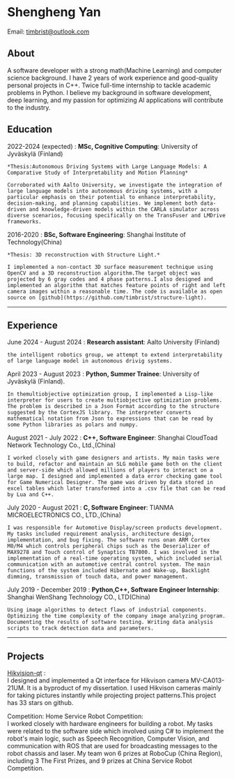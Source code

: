 # Shengheng Yan

Email: <timbrist@outlook.com>

## About
A software developer with a strong math(Machine Learning) and computer science background. I have 2 years of work experience and good-quality personal projects in C++. Twice full-time internship to tackle academic problems in Python. I believe my background in software development, deep learning, and my passion for optimizing AI applications will contribute to the industry. 

Education
---------

2022-2024 (expected)
:   **MSc, Cognitive Computing**: University of Jyväskylä (Finland)
    
    *Thesis:Autonomous Driving Systems with Large Language Models: A Comparative Study of Interpretability and Motion Planning* 
    
    Corroborated with Aalto University, we investigate the integration of large language models into autonomous driving systems, with a particular emphasis on their potential to enhance interpretability, decision-making, and planning capabilities. We implement both data-driven and knowledge-driven models within the CARLA simulator across diverse scenarios, focusing specifically on the TransFuser and LMDrive frameworks. 

2016-2020
:  **BSc, Software Engineering**: Shanghai Institute of Technology(China)
    
    *Thesis: 3D reconstruction with Structure Light.*

    I implemented a non-contact 3D surface measurement technique using OpenCV and a 3D reconstruction algorithm.The target object was projected by 6 gray codes and 4 phase patterns.I also designed and implemented an algorithm that matches feature points of right and left camera images within a reasonable time. The code is available as open source on [github](https://github.com/timbrist/structure-light).
<hr>

Experience
----------
June 2024 - August 2024
:   **Research assistant**: Aalto University (Finland)

    the intelligent robotics group, we attempt to extend interpretability of large language model in autonomous drivig systems. 

April 2023 - August 2023
:   **Python, Summer Trainee**: University of Jyväskylä (Finland).

    In themultiobjective optimization group, I implemented a Lisp-like interpreter for users to create multiobjective optimization problems. The problem is described in a Json Format according to the structure suggested by the CortexJS library. The interpreter converts mathematical notation from Json to expressions that can be read by some Python libraries as polars and numpy.

August 2021 - July 2022
:  **C++, Software Engineer**: Shanghai CloudToad Network Technology Co., Ltd.,(China)

    I worked closely with game designers and artists. My main tasks were to build, refactor and maintain an SLG mobile game both on the client and server-side which allowed millions of players to interact on a large map. I designed and implemented a data error checking game tool for Game Numerical Designer. The game was driven by data stored in excel tables which later transformed into a .csv file that can be read by Lua and C++.

July 2020 - August 2021
:  **C, Software Engineer**: TIANMA MICROELECTRONICS CO., LTD.,(China)

    I was responsible for Automotive Display/screen products development. My tasks included requirement analysis, architecture design, implementation, and bug fixing. The software runs onan ARM Cortex M0/M4 which controls peripheral chips such as the Deserializer of MAX9278 and Touch control of Synaptics TB7800. I was involved in the implementation of a real-time operating system, which included serial communication with an automotive central control system. The main functions of the system included Hibernate and Wake-up, Backlight dimming, transmission of touch data, and power management.

July 2019 - December 2019
:  **Python,C++, Software Engineer Internship**: Shanghai WenShang Technology CO., LTD(China)

    Using image algorithms to detect flaws of industrial components. Optimizing the time complexity of the company image analyzing program. Documenting the results of software testing. Writing data analysis scripts to track detection data and parameters.
<hr>



Projects
--------------------

[Hikvision-qt](https://github.com/timbrist/hikvision-qt)
:  
I designed and implemented a Qt interface for Hikvison camera MV-CA013-21UM. It is a byproduct of my dissertation. I used Hikvison cameras mainly for taking pictures instantly while projecting project patterns.This project has 33 stars on github.

Competition: 
Home Service Robot Competition:   
I worked closely with hardware engineers for building a robot. My tasks were related to the software side which involved using C# to implement the robot's main logic, such as Speech Recognition, Computer Vision, and communication with ROS that are used for broadcasting messages to the robot chassis and laser. My team won 6 prizes at RoboCup (China Region), including 3 The First Prizes, and 9 prizes at China Service Robot Competition.
